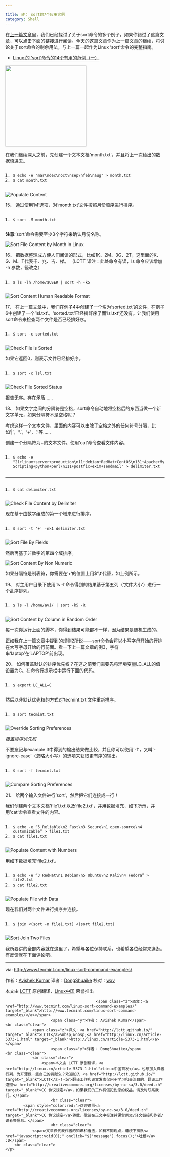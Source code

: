 ```yaml
---

title: 转： sort的7个应用实例
category: Shell
---
```


<td id="article_content"><p>在<a href="http://www.tecmint.com/sort-command-linux/">上一篇文章</a>里，我们已经探讨了关于sort命令的多个例子，如果你错过了这篇文章，可以点击下面的链接进行阅读。今天的这篇文章作为上一篇文章的继续，将讨论关于sort命令的剩余用法，与上一篇一起作为Linux ‘sort’命令的完整指南。</p>
<ul>
<li><a href="http://www.tecmint.com/sort-command-linux/">Linux 的 ‘sort’命令的14个有用的范例（一）</a></li>
</ul>
<p><img src="https://dn-linuxcn.qbox.me/data/attachment/album/201505/02/102959wecogvuagsouuvke.png" alt="" width="256" height="256"></p>
<p>在我们继续深入之前，先创建一个文本文档‘month.txt’，并且将上一次给出的数据填进去。</p>
<pre class="prettyprint linenums prettyprinted"><ol class="linenums"><li class="L0"><code><span class="pln">$ echo </span><span class="pun">-</span><span class="pln">e </span><span class="str">"mar\ndec\noct\nsep\nfeb\naug"</span><span class="pln"> </span><span class="pun">&gt;</span><span class="pln"> month</span><span class="pun">.</span><span class="pln">txt</span></code></li><li class="L1"><code><span class="pln">$ cat month</span><span class="pun">.</span><span class="pln">txt</span></code></li></ol></pre>
<p><img src="https://dn-linuxcn.qbox.me/data/attachment/album/201505/02/105700klkfmvv0flbsskf6.gif" alt="Populate Content"></p>
<p>15、 通过使用’M‘选项，对’month.txt‘文件按照月份顺序进行排序。</p>
<pre class="prettyprint linenums prettyprinted"><ol class="linenums"><li class="L0"><code><span class="pln">$ sort </span><span class="pun">-</span><span class="pln">M month</span><span class="pun">.</span><span class="pln">txt</span></code></li></ol></pre>
<p><strong>注意</strong>:‘sort’命令需要至少3个字符来确认月份名称。</p>
<p><img src="https://dn-linuxcn.qbox.me/data/attachment/album/201505/02/105701p2wxy026s0z023to.gif" alt="Sort File Content by Month in Linux"></p>
<p>16、 把数据整理成方便人们阅读的形式，比如1K、2M、3G、2T，这里面的K、G、M、T代表千、兆、吉、梯。 （LCTT 译注：此处命令有误，ls 命令应该增加 -h 参数，径改之）</p>
<pre class="prettyprint linenums prettyprinted"><ol class="linenums"><li class="L0"><code><span class="pln">$ ls </span><span class="pun">-</span><span class="pln">lh </span><span class="pun">/</span><span class="pln">home</span><span class="pun">/</span><span class="pln">$USER </span><span class="pun">|</span><span class="pln"> sort </span><span class="pun">-</span><span class="pln">h </span><span class="pun">-</span><span class="pln">k5</span></code></li></ol></pre>
<p><img src="https://dn-linuxcn.qbox.me/data/attachment/album/201505/02/105701wxxuatq5zu9qtzmk.gif" alt="Sort Content Human Readable Format"></p>
<p>17、 在上一篇文章中，我们在例子4中创建了一个名为‘sorted.txt’的文件，在例子6中创建了一个‘lsl.txt’。‘sorted.txt'已经排好序了而’lsl.txt‘还没有。让我们使用sort命令来检查两个文件是否已经排好序。</p>
<pre class="prettyprint linenums prettyprinted"><ol class="linenums"><li class="L0"><code><span class="pln">$ sort </span><span class="pun">-</span><span class="pln">c sorted</span><span class="pun">.</span><span class="pln">txt</span></code></li></ol></pre>
<p><img src="https://dn-linuxcn.qbox.me/data/attachment/album/201505/02/105702lsqqcyrsncwcffqj.gif" alt="Check File is Sorted"></p>
<p>如果它返回0，则表示文件已经排好序。</p>
<pre class="prettyprint linenums prettyprinted"><ol class="linenums"><li class="L0"><code><span class="pln">$ sort </span><span class="pun">-</span><span class="pln">c lsl</span><span class="pun">.</span><span class="pln">txt</span></code></li></ol></pre>
<p><img src="https://dn-linuxcn.qbox.me/data/attachment/album/201505/02/105702gyahwzs46p5s21a2.gif" alt="Check File Sorted Status"></p>
<p>报告无序。存在矛盾……</p>
<p>18、 如果文字之间的分隔符是空格，sort命令自动地将空格后的东西当做一个新文字单元，如果分隔符不是空格呢？</p>
<p>考虑这样一个文本文件，里面的内容可以由除了空格之外的任何符号分隔，比如‘|’，‘\’，‘+’，‘.’等……</p>
<p>创建一个分隔符为+的文本文件。使用‘cat‘命令查看文件内容。</p>
<pre class="prettyprint linenums prettyprinted"><ol class="linenums"><li class="L0"><code><span class="pln">$ echo </span><span class="pun">-</span><span class="pln">e </span><span class="str">"21+linux+server+production\n11+debian+RedHat+CentOS\n131+Apache+Mysql+PHP\n7+Shell Scripting+python+perl\n111+postfix+exim+sendmail"</span><span class="pln"> </span><span class="pun">&gt;</span><span class="pln"> delimiter</span><span class="pun">.</span><span class="pln">txt</span></code></li></ol></pre>
<hr>
<pre class="prettyprint linenums prettyprinted"><ol class="linenums"><li class="L0"><code><span class="pln">$ cat delimiter</span><span class="pun">.</span><span class="pln">txt</span></code></li></ol></pre>
<p><img src="https://dn-linuxcn.qbox.me/data/attachment/album/201505/02/105702uxrgssqxvglzlstn.gif" alt="Check File Content by Delimiter"></p>
<p>现在基于由数字组成的第一个域来进行排序。</p>
<pre class="prettyprint linenums prettyprinted"><ol class="linenums"><li class="L0"><code><span class="pln">$ sort </span><span class="pun">-</span><span class="pln">t </span><span class="str">'+'</span><span class="pln"> </span><span class="pun">-</span><span class="pln">nk1 delimiter</span><span class="pun">.</span><span class="pln">txt</span></code></li></ol></pre>
<p><img src="https://dn-linuxcn.qbox.me/data/attachment/album/201505/02/105703mnrarjnx7nddwnb0.gif" alt="Sort File By Fields"></p>
<p>然后再基于非数字的第四个域排序。</p>
<p><img src="https://dn-linuxcn.qbox.me/data/attachment/album/201505/02/105703nxjyhizvvx8j5nxk.gif" alt="Sort Content By Non Numeric"></p>
<p>如果分隔符是制表符，你需要在’+‘的位置上用$’\t’代替，如上例所示。</p>
<p>19、 对主用户目录下使用‘ls -l’命令得到的结果基于第五列（‘文件大小’）进行一个乱序排列。</p>
<pre class="prettyprint linenums prettyprinted"><ol class="linenums"><li class="L0"><code><span class="pln">$ ls </span><span class="pun">-</span><span class="pln">l </span><span class="pun">/</span><span class="pln">home</span><span class="pun">/</span><span class="pln">avi</span><span class="pun">/</span><span class="pln"> </span><span class="pun">|</span><span class="pln"> sort </span><span class="pun">-</span><span class="pln">k5 </span><span class="pun">-</span><span class="pln">R </span></code></li></ol></pre>
<p><img src="https://dn-linuxcn.qbox.me/data/attachment/album/201505/02/105704pw69nw6hwhcwavww.gif" alt="Sort Content by Column in Random Order"></p>
<p>每一次你运行上面的脚本，你得到结果可能都不一样，因为结果是随机生成的。</p>
<p>正如我在上一篇文章中提到的规则2所说——sort命令会将以小写字母开始的行排在大写字母开始的行前面。看一下上一篇文章的例3，字符串‘laptop’在‘LAPTOP’前出现。</p>
<p>20、 如何覆盖默认的排序优先权？在这之前我们需要先将环境变量LC_ALL的值设置为C。在命令行提示栏中运行下面的代码。</p>
<pre class="prettyprint linenums prettyprinted"><ol class="linenums"><li class="L0"><code><span class="pln">$ </span><span class="kwd">export</span><span class="pln"> LC_ALL</span><span class="pun">=</span><span class="pln">C</span></code></li></ol></pre>
<p>然后以非默认优先权的方式对‘tecmint.txt’文件重新排序。</p>
<pre class="prettyprint linenums prettyprinted"><ol class="linenums"><li class="L0"><code><span class="pln">$ sort tecmint</span><span class="pun">.</span><span class="pln">txt</span></code></li></ol></pre>
<p><img src="https://dn-linuxcn.qbox.me/data/attachment/album/201505/02/105706occ4t7a7h4m999m9.gif" alt="Override Sorting Preferences"></p>
<p><em>覆盖排序优先权</em></p>
<p>不要忘记与example 3中得到的输出结果做比较，并且你可以使用‘-f’，又叫‘-ignore-case’（忽略大小写）的选项来获取更有序的输出。</p>
<pre class="prettyprint linenums prettyprinted"><ol class="linenums"><li class="L0"><code><span class="pln">$ sort </span><span class="pun">-</span><span class="pln">f tecmint</span><span class="pun">.</span><span class="pln">txt</span></code></li></ol></pre>
<p><img src="https://dn-linuxcn.qbox.me/data/attachment/album/201505/02/105706sn54r2dspz2nbr2v.gif" alt="Compare Sorting Preferences"></p>
<p>21、 给两个输入文件进行‘sort‘，然后把它们连接成一行！</p>
<p>我们创建两个文本文档’file1.txt‘以及’file2.txt‘，并用数据填充，如下所示，并用’cat‘命令查看文件的内容。</p>
<pre class="prettyprint linenums prettyprinted"><ol class="linenums"><li class="L0"><code><span class="pln">$ echo </span><span class="pun">-</span><span class="pln">e </span><span class="pun">“</span><span class="lit">5</span><span class="pln"> </span><span class="typ">Reliable</span><span class="pln">\n</span><span class="lit">2</span><span class="pln"> </span><span class="typ">Fast</span><span class="pln">\n</span><span class="lit">3</span><span class="pln"> </span><span class="typ">Secure</span><span class="pln">\n</span><span class="lit">1</span><span class="pln"> open</span><span class="pun">-</span><span class="pln">source\n</span><span class="lit">4</span><span class="pln"> customizable</span><span class="pun">”</span><span class="pln"> </span><span class="pun">&gt;</span><span class="pln"> file1</span><span class="pun">.</span><span class="pln">txt</span></code></li><li class="L1"><code><span class="pln">$ cat file1</span><span class="pun">.</span><span class="pln">txt</span></code></li></ol></pre>
<p><img src="https://dn-linuxcn.qbox.me/data/attachment/album/201505/02/105707j38vk01w78yt0g00.gif" alt="Populate Content with Numbers"></p>
<p>用如下数据填充’file2.txt‘。</p>
<pre class="prettyprint linenums prettyprinted"><ol class="linenums"><li class="L0"><code><span class="pln">$ echo </span><span class="pun">-</span><span class="pln">e </span><span class="pun">“</span><span class="lit">3</span><span class="pln"> </span><span class="typ">RedHat</span><span class="pln">\n</span><span class="lit">1</span><span class="pln"> </span><span class="typ">Debian</span><span class="pln">\n</span><span class="lit">5</span><span class="pln"> </span><span class="typ">Ubuntu</span><span class="pln">\n</span><span class="lit">2</span><span class="pln"> </span><span class="typ">Kali</span><span class="pln">\n</span><span class="lit">4</span><span class="pln"> </span><span class="typ">Fedora</span><span class="pun">”</span><span class="pln"> </span><span class="pun">&gt;</span><span class="pln"> file2</span><span class="pun">.</span><span class="pln">txt</span></code></li><li class="L1"><code><span class="pln">$ cat file2</span><span class="pun">.</span><span class="pln">txt</span></code></li></ol></pre>
<p><img src="https://dn-linuxcn.qbox.me/data/attachment/album/201505/02/105707drz8fbflwl50enze.gif" alt="Populate File with Data"></p>
<p>现在我们对两个文件进行排序并连接。</p>
<pre class="prettyprint linenums prettyprinted"><ol class="linenums"><li class="L0"><code><span class="pln">$ join </span><span class="pun">&lt;(</span><span class="pln">sort </span><span class="pun">-</span><span class="pln">n file1</span><span class="pun">.</span><span class="pln">txt</span><span class="pun">)</span><span class="pln"> </span><span class="pun">&lt;(</span><span class="pln">sort file2</span><span class="pun">.</span><span class="pln">txt</span><span class="pun">)</span></code></li></ol></pre>
<p><img src="https://dn-linuxcn.qbox.me/data/attachment/album/201505/02/105708uumm00x22i5z2k07.gif" alt="Sort Join Two Files"></p>
<p>我所要讲的全部内容就在这里了，希望与各位保持联系，也希望各位经常来逛逛。有反馈就在下面评论吧。</p>
<hr>
<p>via: <a href="http://www.tecmint.com/linux-sort-command-examples/">http://www.tecmint.com/linux-sort-command-examples/</a></p>
<p>作者：<a href="http://www.tecmint.com/author/avishek/">Avishek Kumar</a> 译者：<a href="https://github.com/DongShuaike">DongShuaike</a> 校对：<a href="https://github.com/wxy">wxy</a></p>
<p>本文由 <a href="https://github.com/LCTT/TranslateProject">LCTT</a> 原创翻译，<a href="http://linux.cn/">Linux中国</a> 荣誉推出</p>

<p class="copyright">

    		    			    			<span class="z">原文：<a href="http://www.tecmint.com/linux-sort-command-examples/" target="_blank">http://www.tecmint.com/linux-sort-command-examples/</a></span>
    		    		<span class="y">作者： Avishek Kumar</span>    		<br class="clear">
    	    	<span class="z">译文：<a href="http://lctt.github.io/" target="_blank">LCTT</a>&nbsp;&nbsp;<a href="http://linux.cn/article-5373-1.html" target="_blank">http://linux.cn/article-5373-1.html</a></span>
            			<span class="y">译者： DongShuaike</span>    		<br class="clear">
    	    	<br class="clear">
    	    		<span>本文由 LCTT 原创翻译，<a href="http://linux.cn/article-5373-1.html">Linux中国首发</a>。也想加入译者行列，为开源做一些自己的贡献么？欢迎加入 <a href="http://lctt.github.io/" target="_blank">LCTT</a>！<br>翻译工作和译文发表仅用于学习和交流目的，翻译工作遵照<a href="http://creativecommons.org/licenses/by-nc-sa/3.0/deed.zh" target="_blank">CC 协议规定</a>，如果我们的工作有侵犯到您的权益，请及时联系我们。</span>
    		    		<br class="clear">
    		<span style="color:red;">欢迎遵照<a href="http://creativecommons.org/licenses/by-nc-sa/3.0/deed.zh" target="_blank">CC 协议规定</a>转载，敬请在正文中标注并保留原文/译文链接和作者/译者等信息。</span>
                		<br class="clear">
    	    	<span>文章仅代表作者的知识和看法，如有不同观点，请楼下排队<a href="javascript:void(0);" onclick="$('message').focus();">吐槽</a> :D</span>
    	<br class="clear">
    </p>
<div class="hm">
<a title="分享到新浪微博" href="javascript:void( share_tsina(SITEURL + 'article-5373-shareweibo.html','article_title','article_content','https://dn-linuxcn.qbox.me/data/attachment/album/201505/02/102959wecogvuagsouuvke.png.large.jpg') );" class="tsina_large"></a>
<a title="收藏" href="home.php?mod=spacecp&amp;ac=favorite&amp;type=article&amp;id=5373&amp;handlekey=favoritearticlehk_5373" id="a_favorite" onclick="showWindow(this.id, this.href, 'get', 0);" class="fav_large"></a>
</div>
</td>
